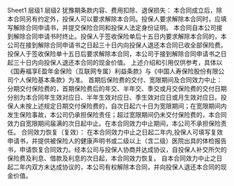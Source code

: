 Sheet1
	层级1	层级2
	犹豫期条款内容、费用扣除、退保损失：
	本合同成立后，除本合同另有约定外，投保人可以要求解除本合同。投保人要求解除本合同时，应填写解除合同申请书，并提交保险合同和投保人法定身份证明。 
	本合同自本公司接到解除合同申请书时终止。投保人于签收保险单后十五日内要求解除本合同的，本公司在接到解除合同申请书之日起三十日内向投保人退还本合同已收全部保险费。投保人于签收保险单十五日后要求解除本合同，本公司于接到解除合同申请书之日起三十日内向投保人退还本合同的现金价值。
	上述介绍和引用仅供参考，具体以《国寿福享E盈年金保险（互联网专属）利益条款》与《中国人寿保险股份有限公司个人保险基本条款》为准。
	首期后保险费的交付、宽限期间及合同效力中止：
	分期交付保险费的，首期保险费后的年交、半年交、季交或月交保险费的交付日期分别为本合同年生效对应日、半年生效对应日、季生效对应日或月生效对应日。投保人未按上述规定日期交付保险费的，自次日起六十日为宽限期间；在宽限期间内发生保险事故，本公司仍承担保险责任；超过宽限期间仍未交付保险费的，本合同效力自宽限期间届满的次日起中止。在本合同效力中止期间，本公司不承担保险责任。
	合同效力恢复（复效）：
	在本合同效力中止之日起二年内,投保人可填写复效申请书，并提供被保险人的健康声明书或二级以上（含二级）医院出具的体检报告书，申请恢复合同效力。经本公司与投保人协商并达成协议，自投保人补交所欠的保险费及利息、借款及利息的次日起，本合同效力恢复。
	自本合同效力中止之日起二年内双方未达成协议的，本公司有权解除本合同，并向投保人退还本合同的现金价值。



